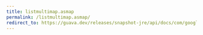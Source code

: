 ```yaml
---
title: listmultimap.asmap
permalink: /listmultimap.asmap/
redirect_to: https://guava.dev/releases/snapshot-jre/api/docs/com/google/common/collect/ListMultimap.html#asMap--
---
```

